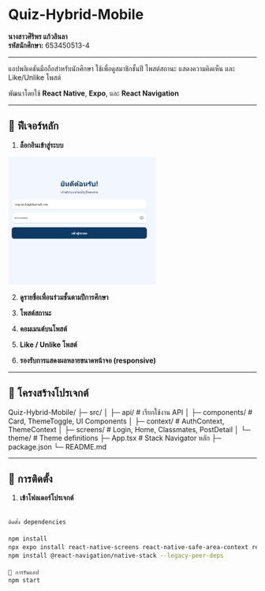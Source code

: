 # Quiz-Hybrid-Mobile

**นางสาวศิริพร แก้วลินลา**  
**รหัสนักศึกษา:** 653450513-4

---
แอปพลิเคชันมือถือสำหรับนักศึกษา ใช้เพื่อดูสมาชิกชั้นปี โพสต์สถานะ แสดงความคิดเห็น และ Like/Unlike โพสต์  

พัฒนาโดยใช้ **React Native**, **Expo**, และ **React Navigation**

---

## 🔹 ฟีเจอร์หลัก

1. **ล็อกอินเข้าสู่ระบบ**
<img src="./assets/1.png" alt="Login Screen" width="300"/>

2. **ดูรายชื่อเพื่อนร่วมชั้นตามปีการศึกษา**
   

3. **โพสต์สถานะ**

4. **คอมเมนต์บนโพสต์**

5. **Like / Unlike โพสต์**

6. **รองรับการแสดงผลหลายขนาดหน้าจอ (responsive)**

---

## 🔹 โครงสร้างโปรเจกต์

Quiz-Hybrid-Mobile/
├─ src/
│  ├─ api/           # เรียกใช้งาน API
│  ├─ components/    # Card, ThemeToggle, UI Components
│  ├─ context/       # AuthContext, ThemeContext
│  ├─ screens/       # Login, Home, Classmates, PostDetail
│  └─ theme/         # Theme definitions
├─ App.tsx           # Stack Navigator หลัก
├─ package.json
└─ README.md


---

## 🔹 การติดตั้ง

1. **เข้าโฟลเดอร์โปรเจกต์**

```bash

ติดตั้ง dependencies

npm install 
npx expo install react-native-screens react-native-safe-area-context react-native-gesture-handler
npm install @react-navigation/native-stack --legacy-peer-deps

🔹 การรันแอป
npm start  
